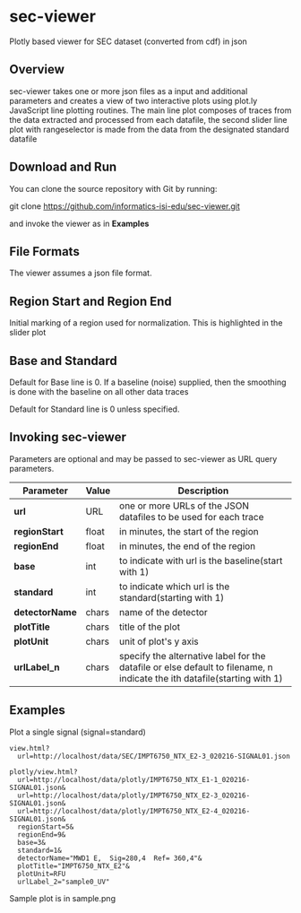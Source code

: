 # sec-viewer

Plotly based viewer for SEC dataset (converted from cdf) in json

## Overview

sec-viewer takes one or more json files as a input and additional parameters and creates a view of two interactive plots using plot.ly JavaScript line plotting routines. The main line plot composes of traces from the data extracted and processed from each datafile, the second slider line plot with rangeselector is made from the data from the designated standard datafile

## Download and Run

You can clone the source repository with Git by running:

  git clone https://github.com/informatics-isi-edu/sec-viewer.git

and invoke the viewer as in **Examples**

## File Formats

The viewer assumes a json file format.  

## Region Start and Region End

Initial marking of a region used for normalization. This is highlighted in the slider plot

## Base and Standard

Default for Base line is 0. If a baseline (noise) supplied, then the smoothing is done with the baseline on all other data traces 

Default for Standard line is 0 unless specified.  

## Invoking sec-viewer

Parameters are optional and  may be passed to sec-viewer as 
URL query parameters.  

| Parameter | Value | Description |
| --- | --- | --- |
| **url** | URL | one or more URLs of the JSON datafiles to be used for each trace |
| **regionStart** | float | in minutes, the start of the region |
| **regionEnd** | float | in minutes, the end of the region |
| **base** | int | to indicate with url is the baseline(start with 1) |
| **standard** | int | to indicate which url is the standard(starting with 1) |
| **detectorName** | chars | name of the detector |
| **plotTitle** | chars | title of the plot |
| **plotUnit** | chars | unit of plot's y axis |
| **urlLabel_n** | chars | specify the alternative label for the datafile or else default to filename, n indicate the ith datafile(starting with 1) |


## Examples

Plot a single signal (signal=standard)

```
view.html?
  url=http://localhost/data/SEC/IMPT6750_NTX_E2-3_020216-SIGNAL01.json

```

```
plotly/view.html?
  url=http://localhost/data/plotly/IMPT6750_NTX_E1-1_020216-SIGNAL01.json&
  url=http://localhost/data/plotly/IMPT6750_NTX_E2-3_020216-SIGNAL01.json&
  url=http://localhost/data/plotly/IMPT6750_NTX_E2-4_020216-SIGNAL01.json&
  regionStart=5&
  regionEnd=9&
  base=3&
  standard=1&
  detectorName="MWD1 E,  Sig=280,4  Ref= 360,4"&
  plotTitle="IMPT6750_NTX_E2"&
  plotUnit=RFU
  urlLabel_2="sample0_UV"

```

Sample plot is in sample.png

